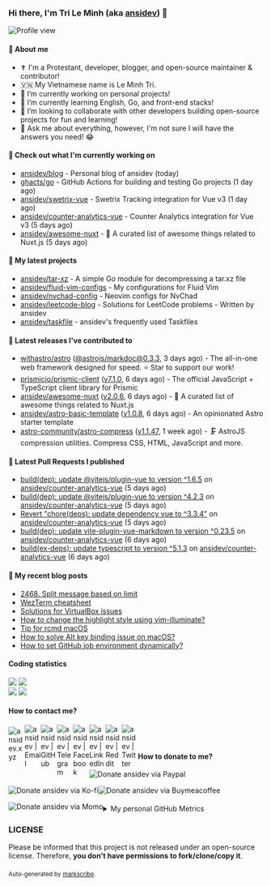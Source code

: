 ### Hi there, I'm Tri Le Minh (aka [ansidev][website]) 👋

<img src="https://komarev.com/ghpvc/?username=ansidev" alt="Profile view" />

#### 📕 About me

- ✝️ I'm a Protestant, developer, blogger, and open-source maintainer & contributor!
- 🇻🇳 My Vietnamese name is Le Minh Tri.
- 🔭 I’m currently working on personal projects!
- 🌱 I’m currently learning English, Go, and front-end stacks!
- 👯 I’m looking to collaborate with other developers building open-source projects for fun and learning!
- 💬 Ask me about everything, however, I'm not sure I will have the answers you need! 😂

#### 👷 Check out what I'm currently working on

- [ansidev/blog](https://github.com/ansidev/blog) - Personal blog of ansidev (today)
- [ghacts/go](https://github.com/ghacts/go) - GitHub Actions for building and testing Go projects (1 day ago)
- [ansidev/swetrix-vue](https://github.com/ansidev/swetrix-vue) - Swetrix Tracking integration for Vue v3 (1 day ago)
- [ansidev/counter-analytics-vue](https://github.com/ansidev/counter-analytics-vue) - Counter Analytics integration for Vue v3 (5 days ago)
- [ansidev/awesome-nuxt](https://github.com/ansidev/awesome-nuxt) - 🎉 A curated list of awesome things related to Nuxt.js (5 days ago)

#### 🌱 My latest projects

- [ansidev/tar-xz](https://github.com/ansidev/tar-xz) - A simple Go module for decompressing a tar.xz file
- [ansidev/fluid-vim-configs](https://github.com/ansidev/fluid-vim-configs) - My configurations for Fluid Vim
- [ansidev/nvchad-config](https://github.com/ansidev/nvchad-config) - Neovim configs for NvChad
- [ansidev/leetcode-blog](https://github.com/ansidev/leetcode-blog) - Solutions for LeetCode problems - Written by ansidev
- [ansidev/taskfile](https://github.com/ansidev/taskfile) - ansidev's frequently used Taskfiles

#### 🔭 Latest releases I've contributed to

- [withastro/astro](https://github.com/withastro/astro) ([@astrojs/markdoc@0.3.3](https://github.com/withastro/astro/releases/tag/%40astrojs/markdoc%400.3.3), 3 days ago) - The all-in-one web framework designed for speed. ⭐️ Star to support our work!
- [prismicio/prismic-client](https://github.com/prismicio/prismic-client) ([v7.1.0](https://github.com/prismicio/prismic-client/releases/tag/v7.1.0), 6 days ago) - The official JavaScript + TypeScript client library for Prismic
- [ansidev/awesome-nuxt](https://github.com/ansidev/awesome-nuxt) ([v2.0.6](https://github.com/ansidev/awesome-nuxt/releases/tag/v2.0.6), 6 days ago) - 🎉 A curated list of awesome things related to Nuxt.js
- [ansidev/astro-basic-template](https://github.com/ansidev/astro-basic-template) ([v1.0.8](https://github.com/ansidev/astro-basic-template/releases/tag/v1.0.8), 6 days ago) - An opinionated Astro starter template
- [astro-community/astro-compress](https://github.com/astro-community/astro-compress) ([v1.1.47](https://github.com/astro-community/astro-compress/releases/tag/v1.1.47), 1 week ago) - 🗜️ AstroJS compression utilities. Compress CSS, HTML, JavaScript and more.

#### 🔨 Latest Pull Requests I published

- [build(dep): update @vitejs/plugin-vue to version ^1.6.5](https://github.com/ansidev/counter-analytics-vue/pull/48) on [ansidev/counter-analytics-vue](https://github.com/ansidev/counter-analytics-vue) (5 days ago)
- [build(dep): update @vitejs/plugin-vue to version ^4.2.3](https://github.com/ansidev/counter-analytics-vue/pull/47) on [ansidev/counter-analytics-vue](https://github.com/ansidev/counter-analytics-vue) (5 days ago)
- [Revert "chore(deps): update dependency vue to ^3.3.4"](https://github.com/ansidev/counter-analytics-vue/pull/46) on [ansidev/counter-analytics-vue](https://github.com/ansidev/counter-analytics-vue) (5 days ago)
- [build(dep): update vite-plugin-vue-markdown to version ^0.23.5](https://github.com/ansidev/counter-analytics-vue/pull/44) on [ansidev/counter-analytics-vue](https://github.com/ansidev/counter-analytics-vue) (6 days ago)
- [build(ex-deps): update typescript to version ^5.1.3](https://github.com/ansidev/counter-analytics-vue/pull/43) on [ansidev/counter-analytics-vue](https://github.com/ansidev/counter-analytics-vue) (6 days ago)

#### 📜 My recent blog posts

<!-- BLOG-POST-LIST:START -->
- [2468. Split message based on limit](https://leetcode-blog.netlify.app/2468-split-message-based-on-limit/)
- [WezTerm cheatsheet](https://ansidev.xyz/posts/2023-05-18-wezterm-cheatsheet)
- [Solutions for VirtualBox issues](https://ansidev.xyz/posts/2023-05-13-solutions-for-virtualbox-issues)
- [How to change the highlight style using vim-illuminate?](https://ansidev.xyz/posts/2023-04-25-how-to-change-the-highlight-style-using-vim-illuminate)
- [Tip for rcmd macOS](https://ansidev.xyz/posts/2023-04-18-tip-for-rcmd-macos)
- [How to solve Alt key binding issue on macOS?](https://ansidev.xyz/posts/2023-04-16-how-to-solve-alt-key-binding-issue-on-macos)
- [How to set GitHub job environment dynamically?](https://ansidev.xyz/posts/2023-02-28-how-to-set-github-job-environment-dynamically)
<!-- BLOG-POST-LIST:END -->

#### Coding statistics

<img
  src="https://github-profile-summary-cards.vercel.app/api/cards/stats?username=ansidev&theme=github_dark"
  style="display: inline; width: 320px;"
/>
<img
  src="https://github-profile-summary-cards.vercel.app/api/cards/productive-time?username=ansidev&theme=github_dark&utcOffset=7"
  style="display: inline; width: 320px;"
/>
<br />
<img
  src="https://github-profile-summary-cards.vercel.app/api/cards/repos-per-language?username=ansidev&theme=github_dark"
  style="display: inline; width: 320px;"
/>
<img
  src="https://github-profile-summary-cards.vercel.app/api/cards/most-commit-language?username=ansidev&theme=github_dark"
  style="display: inline; width: 320px;"
/>

#### How to contact me?

[<img align="left" width="32px" src="https://ansidev.xyz/pwa-192x192.png"                alt="ansidev.xyz" style="padding-top: 4px;" />][website]
<a href="mailto:ansidev@gmail.com">
 <img align="left" width="32px" src="https://img.icons8.com/fluency/32/gmail-new.png"    alt="ansidev | Email" />
</a>
[<img align="left" width="32px" src="https://img.icons8.com/fluency/32/github.png"       alt="ansidev | GitHub" />][github]
[<img align="left" width="32px" src="https://img.icons8.com/fluency/32/telegram-app.svg" alt="ansidev | Telegram" />][telegram]
[<img align="left" width="32px" src="https://img.icons8.com/fluency/32/facebook.svg"     alt="ansidev | Facebook" />][facebook]
[<img align="left" width="32px" src="https://img.icons8.com/fluency/32/linkedin.svg"     alt="ansidev | LinkedIn" />][linkedin]
[<img align="left" width="32px" src="https://img.icons8.com/fluency/32/reddit.svg"       alt="ansidev | Reddit" />][reddit]
[<img align="left" width="32px" src="https://img.icons8.com/fluency/32/twitter.svg"      alt="ansidev | Twitter" />][twitter]

<br/>
<br/>

#### How to donate to me?

[<img align="left" height="32px" src="https://www.paypalobjects.com/paypal-ui/logos/svg/paypal-color.svg"  alt="Donate ansidev via Paypal" />][paypal]
[<img align="left" height="32px" src="https://storage.ko-fi.com/cdn/brandasset/kofi_bg_tag_white.png"      alt="Donate ansidev via  Ko-fi" />][kofi]
[<img align="left" height="32px" src="https://cdn.buymeacoffee.com/buttons/v2/default-yellow.png"          alt="Donate ansidev via Buymeacoffee" />][buymeacoffee]
[<img align="left" height="32px" src="https://ansidev.xyz/imgs/momo_icon_rectangle_pinkbg_RGB.png"         alt="Donate ansidev via Momo" />][momo]

<br/>
<br/>

[website]: https://ansidev.xyz/?utm_source=github&utm_medium=readme
[email]: ansidev@gmail.com
[github]: https://github.com/ansidev
[facebook]: https://facebook.com/leminhtri.py
[telegram]: https://t.me/ansidev
[twitter]: https://twitter.com/ansidev
[linkedin]: https://linkedin.com/in/tri-le-minh-1b05bb51/
[reddit]: https://reddit.com/u/ansidev
[paypal]: https://paypal.me/ansidev
[kofi]: https://ko-fi.com/ansidev
[buymeacoffee]: https://buymeacoffee.com/ansidev
[momo]: https://me.momo.vn/ansidev

<br/>
<br/>

<details>
  <summary>My personal GitHub Metrics</summary>
  <br/>
  <img src="./github_metrics_01.svg" />
  <img src="./github_metrics_02.svg" />
</details>

### LICENSE

Please be informed that this project is not released under an open-source license. Therefore, **you don't have permissions to fork/clone/copy it**.

<sub>Auto-generated by [markscribe](https://github.com/muesli/markscribe).</sub>
